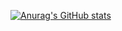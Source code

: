 [![Anurag's GitHub stats](https://github-readme-stats.vercel.app/api?username=Bend-Function)](https://github.com/anuraghazra/github-readme-stats)
